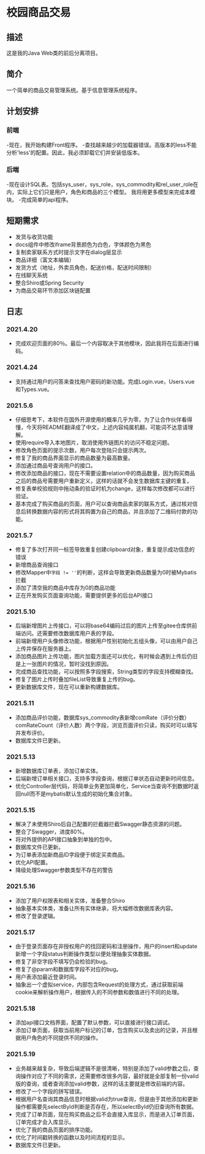 # 校园商品交易
## 描述
这是我的Java Web类的前后分离项目。 
## 简介
一个简单的商品交易管理系统。基于信息管理系统程序。 
## 计划安排
### 前端
-现在，我开始构建Front程序。 
-查找越来越少的加载器错误。高版本的less不能分析'less'的配置。因此，我必须卸载它们并安装低版本。 
### 后端
-现在设计SQL表。包括sys_user，sys_role，sys_commodity和rel_user_role在内，实际上它们只是用户，角色和商品的三个模型。
我将用更多模型来完成本模块。 
-完成简单的api程序。 
## 短期需求
- 发货与收货功能
- docs组件中修改iframe背景颜色为白色，字体颜色为黑色
- 复制卖家联系方式时提示文字在dialog层显示
- 商品详细（富文本编辑）
- 发货方式（地址，外卖员角色，配送价格，配送时间限制）
- 在线聊天系统
- 整合Shiro或Spring Security
- 为商品交易环节添加区块链配置
## 日志
### 2021.4.20
- 完成欢迎页面的80％。最后一个内容取决于其他模块，因此我将在后面进行编码。 
### 2021.4.24
- 支持通过用户的问答来查找用户密码的新功能。完成Login.vue，Users.vue和Types.vue。
### 2021.5.6
- 仔细思考下，本软件在国外开源使用的概率几乎为零，为了让合作伙伴看得懂，今天将README翻译成了中文，上述内容纯属机翻，可能词不达意请理解。
- 使用require导入本地图片，取消使用外链图片的访问不稳定问题。
- 修改角色页面的提示次数，用户每次登陆只会提示两次。
- 修复了我的商品界面显示的商品数量为最高数量。
- 添加通过商品号查询用户的接口。
- 修改添加商品的接口，现在不需要设置relation中的商品数量，因为购买商品之后的商品号需要用户重新定义，这样的话就不会发生数据库主键的重复。
- 修复表单校验规则中拖动条的验证时机为change，这样每次修改都可以进行验证。
- 基本完成了购买商品的页面，用户可以查询商品卖家的联系方式，通过核对信息后转换数据内容的形式将其购置为自己的商品，并且添加了二维码付款的功能。
### 2021.5.7
- 修复了多次打开同一标签导致重复创建clipboard对象，重复提示成功信息的错误
- 新增商品查询接口
- 修改Mapper中`字段 != ''`的判断，这样会导致更新商品数量为0时被Mybatis拦截
- 添加了清空我的商品中库存为0的商品功能
- 正在开发购买页面查询功能，需要提供更多的后台API接口

### 2021.5.10
- 后端新增图片上传接口，可以将base64编码过后的图片上传至gitee仓库供前端访问。还需要修改数据库用户表的字段。
- 前端新增用户头像修改功能，根据用户性别初始化五组头像，可以由用户自己上传并保存在服务器上。
- 添加商品图片上传功能，图片加载方面还可以优化，有时候会遇到上传后仍旧是上一张图片的情况，暂时没找到原因。
- 完成商品查找功能，可以按照多字段搜索，String类型的字段支持模糊查找。
- 修复了图片上传时叠加fileList导致重复上传的bug。
- 更新数据库文件，现在可以重新构建数据库。

### 2021.5.11
- 添加商品评价功能，数据库sys_commodity表新增comRate（评价分数）comRateCount（评价人数）两个字段，浏览页面评价只读，购买时可以填写并发布评价。
- 数据库文件已更新。

### 2021.5.13
- 新增数据库订单表，添加订单实体。
- 后端新增订单相关接口，支持多字段查询，根据订单状态自动更新时间信息。
- 优化Controller层代码，将简单业务更加简单化，Service当查询不到数据时返回null而不是mybatis默认生成的初始化集合对象。

### 2021.5.15
- 解决了未使用Shiro后自己配置的拦截器拦截Swagger静态资源的问题。
- 整合了Swagger，进度80%。
- 将对外提供的API接口抽象到单独的包中。
- 数据库文件已更新。
- 为订单表添加新商品ID字段便于绑定买卖商品。
- 优化API配置。
- 降级处理Swagger参数类型不存在的警告

### 2021.5.16
- 添加了用户权限表和相关实体，准备整合Shiro
- 抽象基本实体类，准备让所有实体继承，将大幅修改数据库表内容。
- 修改了登录逻辑。

### 2021.5.17
- 由于登录页面存在非授权用户的找回密码和注册操作，用户的insert和update新增一个字段status判断操作类型以便处理抽象实体数据。
- 修复了非空字段不填写仍会检验的bug。
- 修复了@param和数据库字段不对应的bug。
- 用户表添加最近登录时间。
- 抽象出一个虚拟service，内部包含Request的处理方式，通过获取前端cookie来解析操作用户，根据传入的不同参数和数值进行不同的处理。

### 2021.5.18
- 添加api接口文档界面，配置了默认参数，可以直接进行接口调试。
- 添加订单页面，获取当前用户标记的订单，包含购买以及卖出的记录，并且根据用户角色的不同提供不同的操作。

### 2021.5.19
- 业务越来越复杂，导致后端逻辑不是很清晰，特别是添加了valid参数之后，查询操作对应了不同的需求，还需要修改很多内容，最好就是全部复制一份valid版的查询，或者查询添加valid参数，这样的话主要就是修改前端的内容。
- 修改了一个字段的拼写错误。
- 根据用户名查询其商品信息时根据valid为true查询，但是由于其他添加和更新操作都需要先selectById判断是否存在，所以selectById仍旧查询所有数据。
- 完成了订单页面，现在购买商品之后不会直接入库显示，而是进入订单页面，订单完成才会入库显示。
- 优化了我的商品页面的排序功能。
- 优化了时间戳转换的函数以及时间流程的显示。
- 数据库文件已更新。
